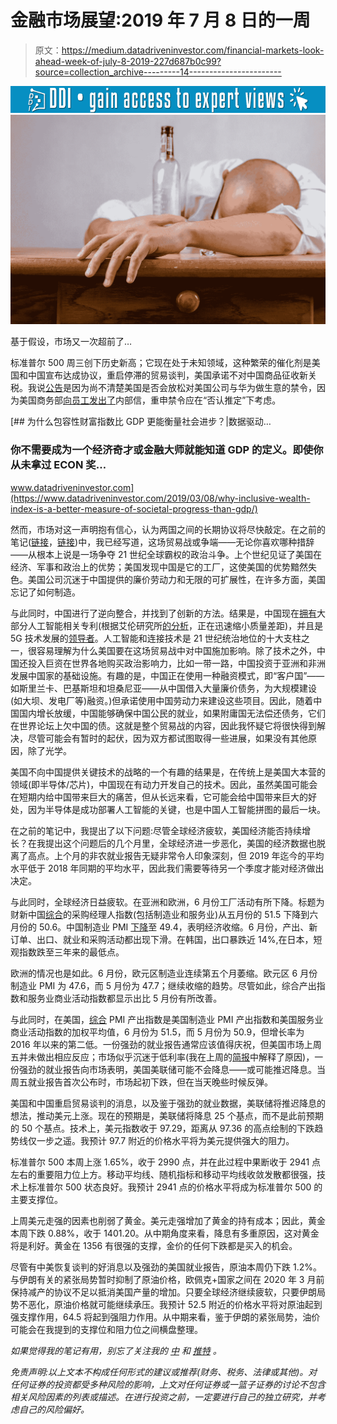 # 金融市场展望:2019 年 7 月 8 日的一周

> 原文：<https://medium.datadriveninvestor.com/financial-markets-look-ahead-week-of-july-8-2019-227d687b0c99?source=collection_archive---------14----------------------->

[![](img/c27fb6c54814ef5a821688f77489efa3.png)](http://www.track.datadriveninvestor.com/1B9E)![](img/445210ba9e4c46c38235f43a0d7b1189.png)

基于假设，市场又一次超前了…

标准普尔 500 周三创下历史新高；它现在处于未知领域，这种繁荣的催化剂是美国和中国宣布达成协议，重启停滞的贸易谈判，美国承诺不对中国商品征收新关税。我说[公告](https://techcrunch.com/2019/06/29/huawei-us-supplier-ban-lifted/)是因为尚不清楚美国是否会放松对美国公司与华为做生意的禁令，因为美国商务部[向员工发出了](https://techcrunch.com/2019/07/02/despite-trumps-promised-reprieve-commerce-department-tells-staff-to-continue-treating-huawei-as-blacklisted/)内部信，重申禁令应在“否认推定”下考虑。

[](https://www.datadriveninvestor.com/2019/03/08/why-inclusive-wealth-index-is-a-better-measure-of-societal-progress-than-gdp/) [## 为什么包容性财富指数比 GDP 更能衡量社会进步？|数据驱动…

### 你不需要成为一个经济奇才或金融大师就能知道 GDP 的定义。即使你从未拿过 ECON 奖…

www.datadriveninvestor.com](https://www.datadriveninvestor.com/2019/03/08/why-inclusive-wealth-index-is-a-better-measure-of-societal-progress-than-gdp/) 

然而，市场对这一声明抱有信心，认为两国之间的长期协议将尽快敲定。在之前的笔记([链接](https://medium.com/datadriveninvestor/financial-markets-look-ahead-week-of-june-17-2019-4c84497972e7)，[链接](https://medium.com/datadriveninvestor/financial-markets-look-ahead-week-of-june-24-2019-c0524d20a1d))中，我已经写道，这场贸易战或争端——无论你喜欢哪种措辞——从根本上说是一场争夺 21 世纪全球霸权的政治斗争。上个世纪见证了美国在经济、军事和政治上的优势；美国发现中国是它的工厂，这使美国的优势黯然失色。美国公司沉迷于中国提供的廉价劳动力和无限的可扩展性，在许多方面，美国忘记了如何制造。

与此同时，中国进行了逆向整合，并找到了创新的方法。结果是，中国现在[拥有](https://www.stateof.ai)大部分人工智能相关专利(根据艾伦研究所[的分析](https://www.wired.com/story/china-catching-up-us-in-ai-research/)，正在迅速缩小质量差距)，并且是 5G 技术发展的[领导者](https://www.asiatimes.com/2019/07/article/us-is-losing-the-5g-war-to-china/)。人工智能和连接技术是 21 世纪统治地位的十大支柱之一，很容易理解为什么美国要在这场贸易战中对中国施加影响。除了技术之外，中国还投入巨资在世界各地购买政治影响力，比如一带一路，中国投资于亚洲和非洲发展中国家的基础设施。有趣的是，中国正在使用一种融资模式，即“客户国”——如斯里兰卡、巴基斯坦和坦桑尼亚——从中国借入大量廉价债务，为大规模建设(如大坝、发电厂等)融资。)但承诺使用中国劳动力来建设这些项目。因此，随着中国国内增长放缓，中国能够确保中国公民的就业，如果附庸国无法偿还债务，它们在世界论坛上欠中国的债。这就是整个贸易战的内容，因此我怀疑它将很快得到解决，尽管可能会有暂时的起伏，因为双方都试图取得一些进展，如果没有其他原因，除了光学。

美国不向中国提供关键技术的战略的一个有趣的结果是，在传统上是美国大本营的领域(即半导体/芯片)，中国现在有动力开发自己的技术。因此，虽然美国可能会在短期内给中国带来巨大的痛苦，但从长远来看，它可能会给中国带来巨大的好处，因为半导体是成功部署人工智能的关键，也是中国人工智能拼图的最后一块。

在之前的笔记中，我提出了以下问题:尽管全球经济疲软，美国经济能否持续增长？在我提出这个问题后的几个月里，全球经济进一步恶化，美国的经济数据也脱离了高点。上个月的非农就业报告无疑非常令人印象深刻，但 2019 年迄今的平均水平低于 2018 年同期的平均水平，因此我们需要等待另一个季度才能对经济做出决定。

与此同时，全球经济日益疲软。在亚洲和欧洲，6 月份工厂活动有所下降。标题为财新中国[综合](https://www.ft.com/content/12065f18-9d33-11e9-9c06-a4640c9feebb)的采购经理人指数(包括制造业和服务业)从五月份的 51.5 下降到六月份的 50.6。中国制造业 PMI [下降](https://www.ft.com/content/f5b22910-9b9c-11e9-9c06-a4640c9feebb)至 49.4，表明经济收缩。6 月份，产出、新订单、出口、就业和采购活动都出现下滑。在韩国，出口暴跌近 14%,在日本，短观指数跌至三年来的最低点。

欧洲的情况也是如此。6 月份，欧元区制造业连续第五个月萎缩。欧元区 6 月份制造业 PMI 为 47.6，而 5 月份为 47.7；继续收缩的趋势。尽管如此，综合产出指数和服务业商业活动指数都显示出比 5 月份有所改善。

与此同时，在美国，[综合](https://tradingeconomics.com/united-states/composite-pmi) PMI 产出指数是美国制造业 PMI 产出指数和美国服务业商业活动指数的加权平均值，6 月份为 51.5，而 5 月份为 50.9，但增长率为 2016 年以来的第二低。一份强劲的就业报告通常应该值得庆祝，但美国市场上周五并未做出相应反应；市场似乎沉迷于低利率(我在上周的[简报](https://medium.com/datadriveninvestor/financial-markets-look-ahead-week-of-july-1-2019-27ae8dacb10a)中解释了原因)，一份强劲的就业报告向市场表明，美国美联储可能不会降息——或可能推迟降息。当周五就业报告首次公布时，市场起初下跌，但在当天晚些时候反弹。

美国和中国重启贸易谈判的消息，以及鉴于强劲的就业数据，美联储将推迟降息的想法，推动美元上涨。现在的预期是，美联储将降息 25 个基点，而不是此前预期的 50 个基点。技术上，美元指数收于 97.29，距离从 97.36 的高点绘制的下跌趋势线仅一步之遥。我预计 97.7 附近的价格水平将为美元提供强大的阻力。

标准普尔 500 本周上涨 1.65%，收于 2990 点，并在此过程中果断收于 2941 点左右的重要阻力位上方。移动平均线、随机指标和移动平均线收敛发散都很强，技术上标准普尔 500 状态良好。我预计 2941 点的价格水平将成为标准普尔 500 的主要支撑位。

上周美元走强的因素也削弱了黄金。美元走强增加了黄金的持有成本；因此，黄金本周下跌 0.88%，收于 1401.20。从中期角度来看，降息有多重原因，这对黄金将是利好。黄金在 1356 有很强的支撑，金价的任何下跌都是买入的机会。

尽管有中美恢复谈判的好消息以及强劲的美国就业报告，原油本周仍下跌 1.2%。与伊朗有关的紧张局势暂时抑制了原油价格，欧佩克+国家之间在 2020 年 3 月前保持减产的协议不足以抵消美国产量的增加。只要全球经济继续疲软，只要伊朗局势不恶化，原油价格就可能继续承压。我预计 52.5 附近的价格水平将对原油起到强支撑作用，64.5 将起到强阻力作用。从中期来看，鉴于伊朗的紧张局势，油价可能会在我提到的支撑位和阻力位之间横盘整理。

*如果觉得我的笔记有用，别忘了关注我的* [*中*](/@lecturing.trader) *和* [*推特*](https://twitter.com/LecturingTrader?lang=en) *。*

*免责声明:以上文本不构成任何形式的建议或推荐(财务、税务、法律或其他)。对任何证券的投资都受多种风险的影响，上文对任何证券或一篮子证券的讨论不包含相关风险因素的列表或描述。在进行投资之前，一定要进行自己的独立研究，并考虑自己的风险偏好。*